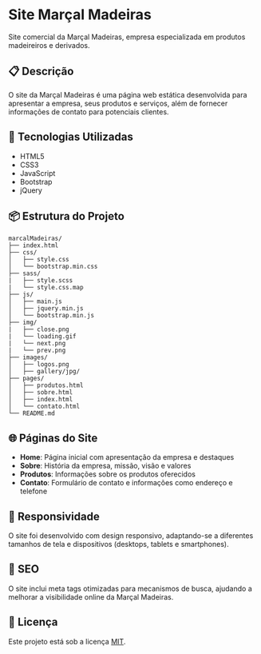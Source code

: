 # Site Marçal Madeiras

Site comercial da Marçal Madeiras, empresa especializada em produtos madeireiros e derivados.

## 📋 Descrição

O site da Marçal Madeiras é uma página web estática desenvolvida para apresentar a empresa, seus produtos e serviços, além de fornecer informações de contato para potenciais clientes.

## 🚀 Tecnologias Utilizadas

- HTML5
- CSS3
- JavaScript
- Bootstrap
- jQuery

## 📦 Estrutura do Projeto

```
marcalMadeiras/
├── index.html
├── css/
│   ├── style.css
│   └── bootstrap.min.css
├── sass/
|   ├── style.scss
|   └── style.css.map
├── js/
│   ├── main.js
│   ├── jquery.min.js
│   └── bootstrap.min.js
├── img/
|   ├── close.png
|   └── loading.gif
|   └── next.png
|   └── prev.png
├── images/
│   ├── logos.png
│   ├── gallery/jpg/
├── pages/
│   ├── produtos.html
│   ├── sobre.html
│   ├── index.html
│   └── contato.html
└── README.md
```

## 🌐 Páginas do Site

- **Home**: Página inicial com apresentação da empresa e destaques
- **Sobre**: História da empresa, missão, visão e valores
- **Produtos**: Informações sobre os produtos oferecidos
- **Contato**: Formulário de contato e informações como endereço e telefone

## 📱 Responsividade

O site foi desenvolvido com design responsivo, adaptando-se a diferentes tamanhos de tela e dispositivos (desktops, tablets e smartphones).

## 📝 SEO

O site inclui meta tags otimizadas para mecanismos de busca, ajudando a melhorar a visibilidade online da Marçal Madeiras.

## 📄 Licença

Este projeto está sob a licença [MIT](https://opensource.org/licenses/MIT).
